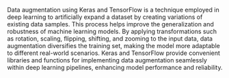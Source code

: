 Data augmentation using Keras and TensorFlow is a technique employed in deep learning to artificially expand a dataset by creating variations of existing data samples. This process helps improve the generalization and robustness of machine learning models. By applying transformations such as rotation, scaling, flipping, shifting, and zooming to the input data, data augmentation diversifies the training set, making the model more adaptable to different real-world scenarios. Keras and TensorFlow provide convenient libraries and functions for implementing data augmentation seamlessly within deep learning pipelines, enhancing model performance and reliability.
